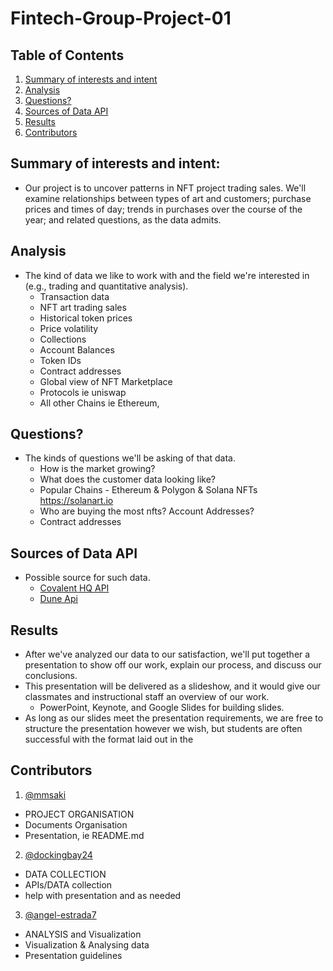 # Fintech-Group-Project-01

## Table of Contents

1. [Summary of interests and intent](#summary-of-interests-and-intent)
2. [Analysis](#analysis)
3. [Questions?](#questions)
4. [Sources of Data API](#sources-of-data-api)
5. [Results](#results)
6. [Contributors](#contributors)

## Summary of interests and intent:
* Our project is to uncover patterns in NFT project trading sales. We'll examine relationships between types of art and customers; purchase prices and times of day; trends in purchases over the course of the year; and related questions, as the data admits.

## Analysis

* The kind of data we like to work with and the field we're interested in (e.g., trading and quantitative analysis).
    * Transaction data 
    * NFT art trading sales
    * Historical token prices
    * Price volatility
    * Collections
    * Account Balances
    * Token IDs
    * Contract addresses
    * Global view of NFT Marketplace
    * Protocols ie uniswap
    * All other Chains ie Ethereum, 

## Questions?

* The kinds of questions we'll be asking of that data.
    * How is the market growing?
    * What does the customer data looking like?
    * Popular Chains - Ethereum & Polygon & Solana NFTs https://solanart.io
    * Who are buying the most nfts? Account Addresses?
    * Contract addresses

## Sources of Data API

* Possible source for such data.
    * [Covalent HQ API](https://www.covalenthq.com/docs/)
    * [Dune Api](https://docs.dune.com)


## Results

* After we've analyzed our data to our satisfaction, we'll put together a presentation to show off our work, explain our process, and discuss our conclusions.
* This presentation will be delivered as a slideshow, and it would give our classmates and instructional staff an overview of our work. 
    * PowerPoint, Keynote, and Google Slides for building slides.
* As long as our slides meet the presentation requirements, we are free to structure the presentation however we wish, but students are often successful with the format laid out in the 

## Contributors 

1. [@mmsaki](https://github.com/mmsaki)
- PROJECT ORGANISATION
- Documents Organisation
- Presentation, ie README.md

2. [@dockingbay24](https://github.com/dockingbay24)
- DATA COLLECTION
- APIs/DATA collection
- help with presentation and as needed


3. [@angel-estrada7](https://github.com/angel-estrada7)
- ANALYSIS and Visualization
- Visualization & Analysing data
- Presentation guidelines